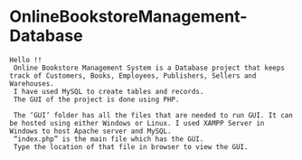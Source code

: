# OnlineBookstoreManagement-Database
    Hello !!
     Online Bookstore Management System is a Database project that keeps track of Customers, Books, Employees, Publishers, Sellers and Warehouses.
     I have used MySQL to create tables and records. 
     The GUI of the project is done using PHP.
     
     The ‘GUI’ folder has all the files that are needed to run GUI. It can be hosted using either Windows or Linux. I used XAMPP Server in Windows to host Apache server and MySQL.
     “index.php” is the main file which has the GUI. 
     Type the location of that file in browser to view the GUI.